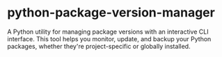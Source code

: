 # python-package-version-manager
A Python utility for managing package versions with an interactive CLI interface. This tool helps you monitor, update, and backup your Python packages, whether they're project-specific or globally installed.
